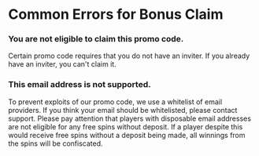 # Common Errors for Bonus Claim

### You are not eligible to claim this promo code.

Certain promo code requires that you do not have an inviter. If you already have an inviter, you can't claim it.

### This email address is not supported.

To prevent exploits of our promo code, we use a whitelist of email providers. If you think your email should be whitelisted, please contact support. Please pay attention that players with disposable email addresses are not eligible for any free spins without deposit. If a player despite this would receive free spins without a deposit being made, all winnings from the spins will be confiscated.











